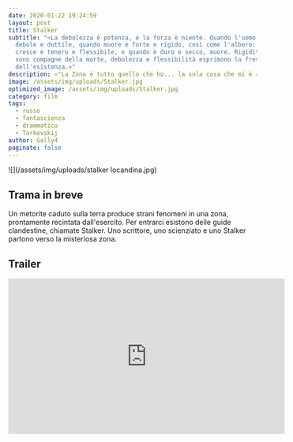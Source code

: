 ```yaml
---
date: 2020-01-22 19:24:59
layout: post
title: Stalker
subtitle: "«La debolezza è potenza, e la forza è niente. Quando l'uomo nasce è
  debole e duttile, quando muore è forte e rigido, così come l'albero: mentre
  cresce è tenero e flessibile, e quando è duro e secco, muore. Rigidità e forza
  sono compagne della morte, debolezza e flessibilità esprimono la freschezza
  dell'esistenza.»"
description: «"La Zona è tutto quello che ho... la sola cosa che mi è rimasta"»
image: /assets/img/uploads/Stalker.jpg
optimized_image: /assets/img/uploads/Stalker.jpg
category: film
tags:
  - russo
  - fantascienza
  - drammatico
  - Tarkovskij
author: Gally4
paginate: false
---
```

![](/assets/img/uploads/stalker locandina.jpg)

## Trama in breve

Un metorite caduto sulla terra produce strani fenomeni in una zona, prontamente recintata dall'esercito. Per entrarci esistono delle guide clandestine, chiamate Stalker. Uno scrittore, uno scienziato e uno Stalker partono verso la misteriosa zona.



## Trailer

<iframe width="560" height="315" src="https://www.youtube.com/embed/0wAd3crUuTw?start=4" frameborder="0" allow="accelerometer; autoplay; encrypted-media; gyroscope; picture-in-picture" allowfullscreen></iframe>